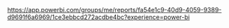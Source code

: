 https://app.powerbi.com/groups/me/reports/fa54e1c9-40d9-4059-9389-d9691f6a6969/1ce3ebbcd272acdbe4bc?experience=power-bi
